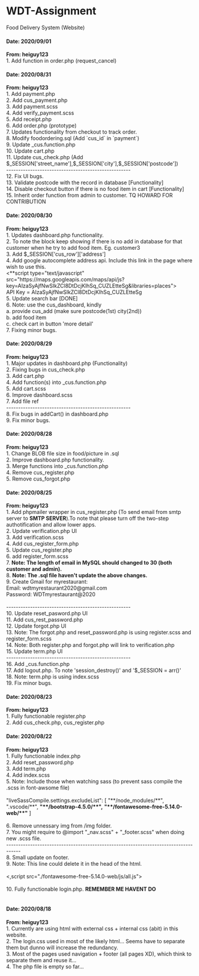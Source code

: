 # WDT-Assignment
Food Delivery System (Website)

<h4>Date: 2020/09/01</h4>
<b>From: heiguy123</b><br>
1. Add function in order.php (request_cancel)<br>

<h4>Date: 2020/08/31</h4>
<b>From: heiguy123</b><br>
1. Add payment.php<br>
2. Add cus_payment.php<br>
3. Add payment.scss <br>
4. Add verify_payment.scss <br>
5. Add receipt.php <br>
6. Add order.php (prototype) <br>
7. Updates functionality from checkout to track order. <br>
8. Modify foodordering.sql (Add `cus_id` in `payment`)<br>
9. Update _cus.function.php<br>
10. Update cart.php<br>
11. Update cus_check.php (Add $_SESSION['street_name'],$_SESSION['city'],$_SESSION['postcode'])<br>
----------------------------------------------------<br>
12. Fix UI bugs.<br>
13. Validate postcode with the record in database [Functionality]<br>
14. Disable checkout button if there is no food item in cart [Functionality]<br>
15. Inherit order function from admin to customer. TQ HOWARD FOR CONTRIBUTION <br>

<h4>Date: 2020/08/30</h4>
<b>From: heiguy123</b><br>
1. Updates dashboard.php functionality.<br>
2. To note the block keep showing if there is no add in database for that customer when he try to add food item. Eg. customer3<br>
3. Add $_SESSION['cus_row']['address'] <br>
4. Add google autocomplete address api. Include this link in the page where wish to use this.<br>
<**script type="text/javascript" src="https://maps.googleapis.com/maps/api/js?key=AIzaSyAjfNwSIkZCl8DtDcjKlhSq_CUZLEtteSg&libraries=places"></**script><br>
API Key = AIzaSyAjfNwSIkZCl8DtDcjKlhSq_CUZLEtteSg<br>
5. Update search bar [DONE]<br>
6. Note: use the cus_dashboard, kindly <br>
        a. provide cus_add (make sure postcode(1st) city(2nd))<br>
        b. add food item<br>
        c. check cart in button 'more detail'<br>
7. Fixing minor bugs. <br>


<h4>Date: 2020/08/29</h4>
<b>From: heiguy123</b><br>
1. Major updates in dashboard.php (Functionality)<br>
2. Fixing bugs in cus_check.php<br>
3. Add cart.php<br>
4. Add function(s) into _cus.function.php<br>
5. Add cart.scss <br>
6. Improve dashboard.scss <br>
7. Add file ref<br>
----------------------------------------------------<br>
8. Fix bugs in addCart() in dashboard.php<br>
9. Fix minor bugs.<br>

<h4>Date: 2020/08/28</h4>
<b>From: heiguy123</b><br>
1. Change BLOB file size in food/picture in .sql<br>
2. Improve dashboard.php functionality.<br>
3. Merge functions into _cus.function.php<br>
4. Remove cus_register.php<br>
5. Remove cus_forgot.php <br>

<h4>Date: 2020/08/25</h4>
<b>From: heiguy123</b><br>
1. Add phpmailer wrapper in cus_register.php (To send email from smtp server to <b>SMTP SERVER</b>).To note that please turn off the two-step authotification and allow lower apps.<br>
2. Update verification.php UI<br>
3. Add verification.scss<br>
4. Add cus_register_form.php<br>
5. Update cus_register.php<br>
6. add register_form.scss<br>
7. <b>Note: The length of email in MySQL should changed to 30 (both customer and admin).</b><br>
8. <b>Note: The .sql file haven't update the above changes.</b><br>
9. Create Gmail for myrestaurant:<br>
Email: wdtmyrestaurant2020@gmail.com<br>
Password: WDTmyrestaurant@2020<br><br>
----------------------------------------------------<br>
10. Update reset_pasword.php UI<br>
11. Add cus_rest_password.php<br>
12. Update forgot.php UI <br>
13. Note: The forgot.php and reset_password.php is using register.scss and register_form.scss<br>
14. Note: Both register.php and forgot.php will link to verification.php<br>
15. Update term.php UI<br>
----------------------------------------------------<br>
16. Add _cus.function.php<br>
17. Add logout.php. To note 'session_destroy()' and '$_SESSION = arr()'<br>
18. Note: term.php is using index.scss<br>
19. Fix minor bugs.<br>

<h4>Date: 2020/08/23</h4>
<b>From: heiguy123</b><br>
1. Fully functionable register.php<br>
2. Add cus_check.php, cus_register.php<br>

<h4>Date: 2020/08/22</h4>
<b>From: heiguy123</b><br>
1. Fully functionable index.php<br>
2. Add reset_password.php<br>
3. Add term.php<br>
4. Add index.scss<br>
5. Note: Include those when watching sass (to prevent sass compile the .scss in font-awsome file)<br>
<br>"liveSassCompile.settings.excludeList": [
        "**/node_modules/**",
        ".vscode/**",
        <b>"**/bootstrap-4.5.0/**",</b>
        <b>"**/fontawesome-free-5.14.0-web/**"</b>
]<br><br>
6. Remove unnessary img from /img folder.<br>
7. You might require to @import "_nav.scss" + "_footer.scss" when doing new .scss file.<br>
------------------------------------------------------------------------------------<br>
8. Small update on footer.<br>
9. Note: This line could delete it in the head of the html. <br><br>
<,script src="./fontawesome-free-5.14.0-web/js/all.js"></,script><br><br>
10. Fully functionable login.php. <b>REMEMBER ME HAVENT DO</b><br>

<br>

<h4>Date: 2020/08/18</h4>
<b>From: heiguy123</b><br>
1. Currently are using html with external css + internal css (abit) in this website.<br>
2. The login.css used in most of the likely html... Seems have to separate them but dunno will increase the redundancy.<br>
3. Most of the pages used navigation + footer (all pages XD), which think to separate them and reuse it...<br>
4. The php file is empty so far...